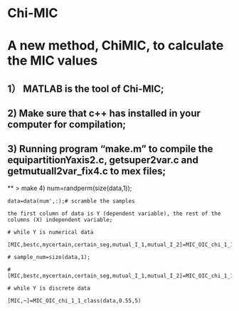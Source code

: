 # Chi-MIC
# A new method, ChiMIC, to calculate the MIC values

## 1） MATLAB is the tool of Chi-MIC;    
## 2)  Make sure that c++ has installed in your computer for compilation;   
## 3)  Running program “make.m” to compile the equipartitionYaxis2.c, getsuper2var.c and getmutualI2var_fix4.c to mex files;
** > make
4)  num=randperm(size(data,1)); 

    data=data(num',:);# scramble the samples
    
    the first column of data is Y (dependent variable), the rest of the columns (X) independent variable;
    
    # while Y is numerical data
    
    [MIC,bestc,mycertain,certain_seg,mutual_I_1,mutual_I_2]=MIC_OIC_chi_1_1(data,B,c,sample_num);
    
    # sample_num=size(data,1);
    
    #[MIC,bestc,mycertain,certain_seg,mutual_I_1,mutual_I_2]=MIC_OIC_chi_1_1(data,sample_num^0.55,5,sample_num);
    
    # while Y is discrete data
    
    [MIC,~]=MIC_OIC_chi_1_1_class(data,0.55,5)
    

